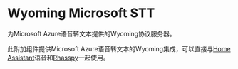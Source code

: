 # Wyoming Microsoft STT
为Microsoft Azure语音转文本提供的Wyoming协议服务器。

此附加组件提供Microsoft Azure语音转文本的Wyoming集成，可以直接与[Home Assistant](https://www.home-assistant.io/)语音和[Rhasspy](https://github.com/rhasspy/rhasspy3)一起使用。